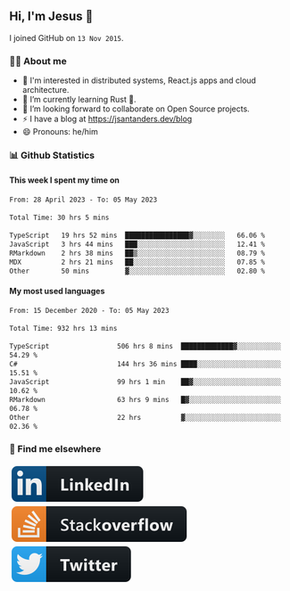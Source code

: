 ## Hi, I'm Jesus 👋

I joined GitHub on `13 Nov 2015`.

<!-- Talking about you -->

### 👨‍💻 About me

- 👦 I'm interested in distributed systems, React.js apps and cloud architecture.
- 🌱 I’m currently learning Rust 🦀.
- 👯 I’m looking forward to collaborate on Open Source projects.
- ⚡️ I have a blog at <https://jsantanders.dev/blog>
- 😄 Pronouns: he/him

### 📊 Github Statistics

#### This week I spent my time on

<!--START_SECTION:weekly-->

```text
From: 28 April 2023 - To: 05 May 2023

Total Time: 30 hrs 5 mins

TypeScript   19 hrs 52 mins  ████████████████▓░░░░░░░░   66.06 %
JavaScript   3 hrs 44 mins   ███░░░░░░░░░░░░░░░░░░░░░░   12.41 %
RMarkdown    2 hrs 38 mins   ██▒░░░░░░░░░░░░░░░░░░░░░░   08.79 %
MDX          2 hrs 21 mins   ██░░░░░░░░░░░░░░░░░░░░░░░   07.85 %
Other        50 mins         ▓░░░░░░░░░░░░░░░░░░░░░░░░   02.80 %
```

<!--END_SECTION:weekly-->

#### My most used languages

<!--START_SECTION:alltime-->

```text
From: 15 December 2020 - To: 05 May 2023

Total Time: 932 hrs 13 mins

TypeScript                 506 hrs 8 mins  █████████████▓░░░░░░░░░░░   54.29 %
C#                         144 hrs 36 mins ████░░░░░░░░░░░░░░░░░░░░░   15.51 %
JavaScript                 99 hrs 1 min    ██▓░░░░░░░░░░░░░░░░░░░░░░   10.62 %
RMarkdown                  63 hrs 9 mins   █▓░░░░░░░░░░░░░░░░░░░░░░░   06.78 %
Other                      22 hrs          ▓░░░░░░░░░░░░░░░░░░░░░░░░   02.36 %
```

<!--END_SECTION:alltime-->

### 📢 Find me elsewhere

<p>
  <a target="_blank" href="https://linkedin.com/in/jsantanders">
    <img src="https://github.com/jsantanders/jsantanders/blob/master/img/linkedin.svg" alt="LinkedIn" style="vertical-align:top; margin:4px">
  </a>
  
  <a target="_blank" href="https://stackoverflow.com/users/7318331/jesus-santander">
    <img src="https://github.com/jsantanders/jsantanders/blob/master/img/stackoverflow.svg" alt="StackOverflow" style="vertical-align:top; margin:4px">
  </a>
  
  <a target="_blank" href="http://twitter.com/jsantanders">
    <img src="https://github.com/jsantanders/jsantanders/blob/master/img/twitter.svg" alt="Twitter" style="vertical-align:top; margin:4px">
  </a>
</p>
